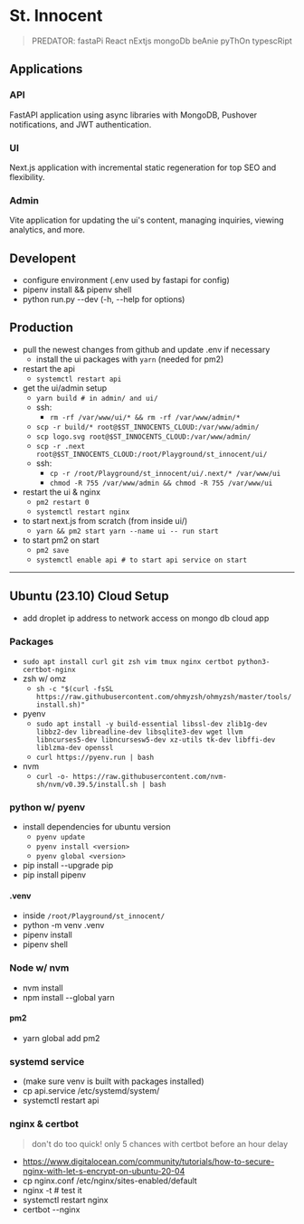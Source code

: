 # St. Innocent

> PREDATOR: fastaPi React nExtjs mongoDb beAnie pyThOn typescRipt

## Applications 

### API

FastAPI application using async libraries with MongoDB, Pushover notifications, and JWT authentication.

### UI

Next.js application with incremental static regeneration for top SEO and flexibility.

### Admin

Vite application for updating the ui's content, managing inquiries, viewing analytics, and more.

## Developent

* configure environment (.env used by fastapi for config)
* pipenv install && pipenv shell
* python run.py --dev (-h, --help for options)

## Production

* pull the newest changes from github and update .env if necessary
    * install the ui packages with `yarn` (needed for pm2)
* restart the api
    * `systemctl restart api`
* get the ui/admin setup
    * `yarn build # in admin/ and ui/`
    * ssh:
        * `rm -rf /var/www/ui/* && rm -rf /var/www/admin/*`
    * `scp -r build/* root@$ST_INNOCENTS_CLOUD:/var/www/admin/`
    * `scp logo.svg root@$ST_INNOCENTS_CLOUD:/var/www/admin/`
    * `scp -r .next root@$ST_INNOCENTS_CLOUD:/root/Playground/st_innocent/ui/`
    * ssh:
        * `cp -r /root/Playground/st_innocent/ui/.next/* /var/www/ui`
        * `chmod -R 755 /var/www/admin && chmod -R 755 /var/www/ui`
* restart the ui & nginx
    * `pm2 restart 0`
    * `systemctl restart nginx`
* to start next.js from scratch (from inside ui/)
    * `yarn && pm2 start yarn --name ui -- run start`
* to start pm2 on start 
    * `pm2 save`
    * `systemctl enable api # to start api service on start`

---

## Ubuntu (23.10) Cloud Setup

- add droplet ip address to network access on mongo db cloud app

### Packages

- `sudo apt install curl git zsh vim tmux nginx certbot python3-certbot-nginx`
- zsh w/ omz
    - `sh -c "$(curl -fsSL https://raw.githubusercontent.com/ohmyzsh/ohmyzsh/master/tools/install.sh)"`
- pyenv
    - `sudo apt install -y build-essential libssl-dev zlib1g-dev libbz2-dev libreadline-dev libsqlite3-dev wget llvm libncurses5-dev libncursesw5-dev xz-utils tk-dev libffi-dev liblzma-dev openssl`
    - `curl https://pyenv.run | bash`
- nvm
    - `curl -o- https://raw.githubusercontent.com/nvm-sh/nvm/v0.39.5/install.sh | bash`

### python w/ pyenv

- install dependencies for ubuntu version
    - `pyenv update`
    - `pyenv install <version>`
    - `pyenv global <version>`
- pip install --upgrade pip
- pip install pipenv

#### .venv

- inside `/root/Playground/st_innocent/`
- python -m venv .venv
- pipenv install
- pipenv shell

### Node w/ nvm

- nvm install <version>
- npm install --global yarn

#### pm2 

- yarn global add pm2

### systemd service

- (make sure venv is built with packages installed)
- cp api.service /etc/systemd/system/
- systemctl restart api

### nginx & certbot

> don't do too quick! only 5 chances with certbot before an hour delay

- https://www.digitalocean.com/community/tutorials/how-to-secure-nginx-with-let-s-encrypt-on-ubuntu-20-04
- cp nginx.conf /etc/nginx/sites-enabled/default
- nginx -t # test it
- systemctl restart nginx
- certbot --nginx
